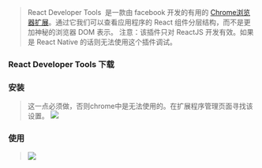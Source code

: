 >React Developer Tools  是一款由 facebook 开发的有用的 [Chrome](http://www.cnplugins.com/)[浏览器扩展](http://www.cnplugins.com/)。通过它我们可以查看应用程序的 React 组件分层结构，而不是更加神秘的浏览器 DOM 表示。
注意：该插件只对 ReactJS 开发有效。如果是 React Native 的话则无法使用这个插件调试。

### React Developer Tools 下载


### 安装
>这一点必须做，否则chrome中是无法使用的。在扩展程序管理页面寻找该设置。
>![](https://upload-images.jianshu.io/upload_images/5786888-504aa5d37f8a3983.png?imageMogr2/auto-orient/strip%7CimageView2/2/w/1240)

### 使用
>![](https://upload-images.jianshu.io/upload_images/5786888-9846e29238e19fdd.png?imageMogr2/auto-orient/strip%7CimageView2/2/w/1240)
